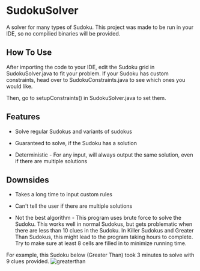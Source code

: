 # SudokuSolver
A solver for many types of Sudoku. This project was made to be run in your IDE, so no compilied binaries will be provided.
## How To Use
After importing the code to your IDE, edit the Sudoku grid in SudokuSolver.java to fit your problem. If your Sudoku has custom constraints, head over to SudokuConstraints.java to see which ones you would like.

Then, go to setupConstraints() in SudokuSolver.java to set them.

## Features
* Solve regular Sudokus and variants of sudokus

* Guaranteed to solve, if the Sudoku has a solution

* Deterministic - For any input, will always output the same solution, even if there are multiple solutions

## Downsides
* Takes a long time to input custom rules

* Can't tell the user if there are multiple solutions

* Not the best algorithm - This program uses brute force to solve the Sudoku. This works well in normal Sudokus, but gets problematic when there are less than 10 clues in the Sudoku. In Killer Sudokus and Greater Than Sudokus, this might lead to the program taking hours to complete. Try to make sure at least 8 cells are filled in to minimize running time.

For example, this Sudoku below (Greater Than) took 3 minutes to solve with 9 clues provided.
![greaterthan](https://user-images.githubusercontent.com/15678918/60406990-b10f3e80-9b86-11e9-8b33-dd5d0a3260f2.png)

